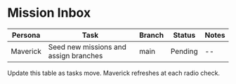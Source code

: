 # Mission Inbox

| Persona | Task | Branch | Status | Notes |
|---------|------|--------|--------|-------|
| Maverick | Seed new missions and assign branches | main | Pending | -- |

Update this table as tasks move. Maverick refreshes at each radio check.
